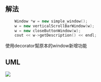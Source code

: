 ## 解法 
``` cpp
    Window *w = new simple_window();
    w = new verticalScrollBarWindow(w);
    w = new closeButtonWindow(w);
    cout << w->getDescription() << endl;
```
使用decorator幫原本的window新增功能

## UML
![](https://i.imgur.com/b1FzzY0.png)